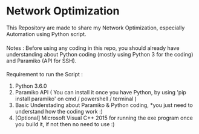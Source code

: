 # Network Optimization #
This Repository are made to share my Network Optimization, especially Automation using Python script.
####
Notes :
Before using any coding in this repo, 
you should already have understanding about Python coding (mostly using Python 3 for the coding) and Paramiko (API for SSH).
####

Requirement to run the Script :
1. Python 3.6.0
2. Paramiko API ( You can install it once you have Python, by using 'pip install paramiko' on cmd / powershell / terminal )
3. Basic Understading about Paramiko & Python coding, *you just need to understand how the coding work :)
4. [Optional] Microsoft Visual C++ 2015 for running the exe program once you build it, if not then no need to use :)

####
